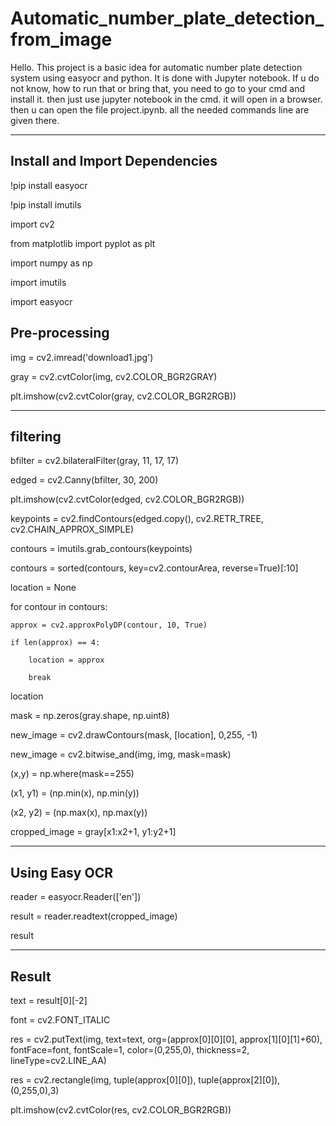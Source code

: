 # Automatic_number_plate_detection_from_image

Hello.
This project is a basic idea for automatic number plate detection system using easyocr and python.
It is done with Jupyter notebook. If u do not know, how to run that or bring that, you need to go to your cmd and install it. then just use jupyter notebook in the cmd. it will open in a browser.
then u can open the file project.ipynb.
all the needed commands line are given there.

----
Install and Import Dependencies
----

!pip install easyocr

!pip install imutils



import cv2

from matplotlib import pyplot as plt

import numpy as np

import imutils

import easyocr


 
Pre-processing
----

img = cv2.imread('download1.jpg')

gray = cv2.cvtColor(img, cv2.COLOR_BGR2GRAY)

plt.imshow(cv2.cvtColor(gray, cv2.COLOR_BGR2RGB))



----
filtering
----

bfilter = cv2.bilateralFilter(gray, 11, 17, 17)

edged = cv2.Canny(bfilter, 30, 200)

plt.imshow(cv2.cvtColor(edged, cv2.COLOR_BGR2RGB))





keypoints = cv2.findContours(edged.copy(), cv2.RETR_TREE, cv2.CHAIN_APPROX_SIMPLE)

contours = imutils.grab_contours(keypoints)

contours = sorted(contours, key=cv2.contourArea, reverse=True)[:10]



location = None

for contour in contours:

    approx = cv2.approxPolyDP(contour, 10, True)
    
    if len(approx) == 4:
    
        location = approx
        
        break
        
location

mask = np.zeros(gray.shape, np.uint8)

new_image = cv2.drawContours(mask, [location], 0,255, -1)

new_image = cv2.bitwise_and(img, img, mask=mask)



(x,y) = np.where(mask==255)

(x1, y1) = (np.min(x), np.min(y))

(x2, y2) = (np.max(x), np.max(y))

cropped_image = gray[x1:x2+1, y1:y2+1]



----
Using Easy OCR
----

reader = easyocr.Reader(['en'])

result = reader.readtext(cropped_image)

result




----
Result
----

text = result[0][-2]

font = cv2.FONT_ITALIC

res = cv2.putText(img, text=text, org=(approx[0][0][0], approx[1][0][1]+60), fontFace=font, fontScale=1, color=(0,255,0), thickness=2, lineType=cv2.LINE_AA)

res = cv2.rectangle(img, tuple(approx[0][0]), tuple(approx[2][0]), (0,255,0),3)

plt.imshow(cv2.cvtColor(res, cv2.COLOR_BGR2RGB))


